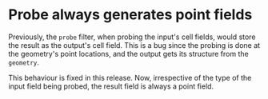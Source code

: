 # Probe always generates point fields

Previously, the `probe` filter, when probing the input's cell fields, would
store the result as the output's cell field. This is a bug since the probing is
done at the geometry's point locations, and the output gets its structure from
the `geometry`.

This behaviour is fixed in this release. Now, irrespective of the type of the
input field being probed, the result field is always a point field.
